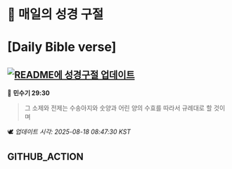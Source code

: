 # 🙏 매일의 성경 구절
# [Daily Bible verse]
## [![README에 성경구절 업데이트](https://github.com/DONGSUKA/first_test/actions/workflows/update-readme-bible.yml/badge.svg)](https://github.com/DONGSUKA/first_test/actions/workflows/update-readme-bible.yml)
<!-- START_BIBLE_VERSE -->
📖 **민수기 29:30**
> 그 소제와 전제는 수송아지와 숫양과 어린 양의 수효를 따라서 규례대로 할 것이며

🕊️ _업데이트 시각: 2025-08-18 08:47:30 KST_
  <!-- END_BIBLE_VERSE -->
## GITHUB_ACTION
